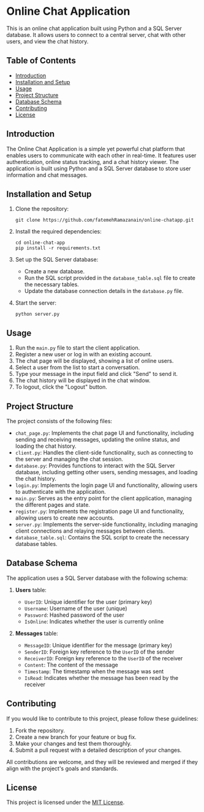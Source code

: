# Online Chat Application

This is an online chat application built using Python and a SQL Server database. It allows users to connect to a central server, chat with other users, and view the chat history.

## Table of Contents
- [Introduction](#introduction)
- [Installation and Setup](#installation-and-setup)
- [Usage](#usage)
- [Project Structure](#project-structure)
- [Database Schema](#database-schema)
- [Contributing](#contributing)
- [License](#license)

## Introduction

The Online Chat Application is a simple yet powerful chat platform that enables users to communicate with each other in real-time. It features user authentication, online status tracking, and a chat history viewer. The application is built using Python and a SQL Server database to store user information and chat messages.

## Installation and Setup

1. Clone the repository:
   ```
   git clone https://github.com/fatemehRamazanain/online-chatapp.git
   ```
2. Install the required dependencies:
   ```
   cd online-chat-app
   pip install -r requirements.txt
   ```
3. Set up the SQL Server database:
   - Create a new database.
   - Run the SQL script provided in the `database_table.sql` file to create the necessary tables.
   - Update the database connection details in the `database.py` file.

4. Start the server:
   ```
   python server.py
   ```

## Usage

1. Run the `main.py` file to start the client application.
2. Register a new user or log in with an existing account.
3. The chat page will be displayed, showing a list of online users.
4. Select a user from the list to start a conversation.
5. Type your message in the input field and click "Send" to send it.
6. The chat history will be displayed in the chat window.
7. To logout, click the "Logout" button.

## Project Structure

The project consists of the following files:

- `chat_page.py`: Implements the chat page UI and functionality, including sending and receiving messages, updating the online status, and loading the chat history.
- `client.py`: Handles the client-side functionality, such as connecting to the server and managing the chat session.
- `database.py`: Provides functions to interact with the SQL Server database, including getting other users, sending messages, and loading the chat history.
- `login.py`: Implements the login page UI and functionality, allowing users to authenticate with the application.
- `main.py`: Serves as the entry point for the client application, managing the different pages and state.
- `register.py`: Implements the registration page UI and functionality, allowing users to create new accounts.
- `server.py`: Implements the server-side functionality, including managing client connections and relaying messages between clients.
- `database_table.sql`: Contains the SQL script to create the necessary database tables.

## Database Schema

The application uses a SQL Server database with the following schema:

1. **Users** table:
   - `UserID`: Unique identifier for the user (primary key)
   - `Username`: Username of the user (unique)
   - `Password`: Hashed password of the user
   - `IsOnline`: Indicates whether the user is currently online

2. **Messages** table:
   - `MessageID`: Unique identifier for the message (primary key)
   - `SenderID`: Foreign key reference to the `UserID` of the sender
   - `ReceiverID`: Foreign key reference to the `UserID` of the receiver
   - `Content`: The content of the message
   - `Timestamp`: The timestamp when the message was sent
   - `IsRead`: Indicates whether the message has been read by the receiver

## Contributing

If you would like to contribute to this project, please follow these guidelines:

1. Fork the repository.
2. Create a new branch for your feature or bug fix.
3. Make your changes and test them thoroughly.
4. Submit a pull request with a detailed description of your changes.

All contributions are welcome, and they will be reviewed and merged if they align with the project's goals and standards.

## License

This project is licensed under the [MIT License](LICENSE).

